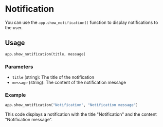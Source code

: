 # Notification

You can use the `app.show_notification()` function to display notifications to the user.

## Usage

```python
app.show_notification(title, message)
```

### Parameters

- `title` (string): The title of the notification
- `message` (string): The content of the notification message

### Example

```python
app.show_notification("Notification", "Notification message")
```

This code displays a notification with the title "Notification" and the content "Notification message".
